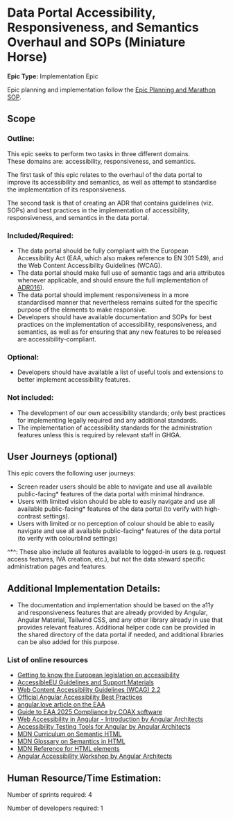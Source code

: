 # Data Portal Accessibility, Responsiveness, and Semantics Overhaul and SOPs (Miniature Horse)
**Epic Type:** Implementation Epic

Epic planning and implementation follow the
[Epic Planning and Marathon SOP](https://docs.ghga-dev.de/main/sops/sop001_epic_planning.html).

## Scope
### Outline:
This epic seeks to perform two tasks in three different domains.  
These domains are: accessibility, responsiveness, and semantics.

The first task of this epic relates to the overhaul of the data portal to improve its accessibility and semantics, as well as attempt to standardise the implementation of its responsiveness.

The second task is that of creating an ADR that contains guidelines (viz. SOPs) and best practices in the implementation of accessibility, responsiveness, and semantics in the data portal.

### Included/Required:
- The data portal should be fully compliant with the European Accessibility Act (EAA, which also makes reference to EN 301 549), and the Web Content Accessibility Guidelines (WCAG).
- The data portal should make full use of semantic tags and aria attributes whenever applicable, and should ensure the full implementation of [ADR016](http://github.com/ghga-de/adrs/blob/main/docs/adrs/adr016_semantic_web_technologies.md)).
- The data portal should implement responsiveness in a more standardised manner that nevertheless remains suited for the specific purpose of the elements to make responsive.
- Developers should have available documentation and SOPs for best practices on the implementation of accessibility, responsiveness, and semantics, as well as for ensuring that any new features to be released are accessibility-compliant.

### Optional:
- Developers should have available a list of useful tools and extensions to better implement accessibility features.

### Not included:
- The development of our own accessibility standards; only best practices for implementing legally required and any additional standards.
- The implementation of accessibility standards for the administration features unless this is required by relevant staff in GHGA.

## User Journeys (optional)

This epic covers the following user journeys:

- Screen reader users should be able to navigate and use all available public-facing* features of the data portal with minimal hindrance.
- Users with limited vision should be able to easily navigate and use all available public-facing* features of the data portal (to verify with high-contrast settings).
- Users with limited or no perception of colour should be able to easily navigate and use all available public-facing* features of the data portal (to verify with colourblind settings)

^*^: These also include all features available to logged-in users (e.g. request access features, IVA creation, etc.), but not the data steward specific administration pages and features.

## Additional Implementation Details:

- The documentation and implementation should be based on the a11y and responsiveness features that are already provided by Angular, Angular Material, Tailwind CSS, and any other library already in use that provides relevant features. Additional helper code can be provided in the shared directory of the data portal if needed, and additional libraries can be also added for this purpose.

### List of online resources
- [Getting to know the European legislation on accessibility](https://accessible-eu-centre.ec.europa.eu/getting-know-european-legislation-accessibility_en)
- [AccessibleEU Guidelines and Support Materials](https://accessible-eu-centre.ec.europa.eu/guidelines-and-support-materials_en)
- [Web Content Accessibility Guidelines (WCAG) 2.2](https://www.w3.org/TR/WCAG22/)
- [Official Angular Accessibility Best Practices](https://angular.dev/best-practices/a11y)
- [angular.love article on the EAA](https://angular.love/digital-accessibility-2025-how-to-avoid-fines-and-win-more-users)
- [Guide to EAA 2025 Compliance by COAX software](https://coaxsoft.com/blog/guide-to-eaa-2025-compliance)
- [Web Accessibility in Angular - Introduction by Angular Architects](https://www.angulararchitects.io/blog/web-accessibility-in-angular/)
- [Accessibility Testing Tools for Angular by Angular Architects](https://www.angulararchitects.io/blog/accessibility-testing-tools/)
- [MDN Curriculum on Semantic HTML](https://developer.mozilla.org/en-US/curriculum/core/semantic-html/)
- [MDN Glossary on Semantics in HTML](https://developer.mozilla.org/en-US/docs/Glossary/Semantics#semantics_in_html)
- [MDN Reference for HTML elements](https://developer.mozilla.org/en-US/docs/Web/HTML/Reference/Elements)
- [Angular Accessibility Workshop by Angular Architects](https://www.angulararchitects.io/en/training/angular-accessibility-workshop/)

## Human Resource/Time Estimation:

Number of sprints required: 4

Number of developers required: 1
